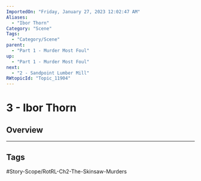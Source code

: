```yaml
---
ImportedOn: "Friday, January 27, 2023 12:02:47 AM"
Aliases:
  - "Ibor Thorn"
Category: "Scene"
Tags:
  - "Category/Scene"
parent:
  - "Part 1 - Murder Most Foul"
up:
  - "Part 1 - Murder Most Foul"
next:
  - "2 - Sandpoint Lumber Mill"
RWtopicId: "Topic_11904"
---
```

# 3 - Ibor Thorn
## Overview

---
## Tags
#Story-Scope/RotRL-Ch2-The-Skinsaw-Murders

